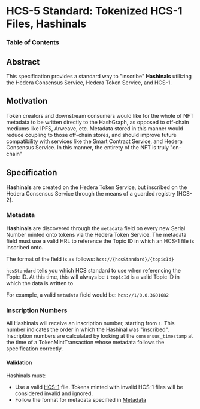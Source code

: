 # HCS-5 Standard: Tokenized HCS-1 Files, **Hashinals**

### Table of Contents


## Abstract

This specification provides a standard way to "inscribe" **Hashinals** utilizing the Hedera Consensus Service, Hedera Token Service, and HCS-1.

## Motivation

Token creators and downstream consumers would like for the whole of NFT metadata to be written directly to the HashGraph, as opposed to off-chain mediums like IPFS, Arweave, etc. Metadata stored in this manner would reduce coupling to those off-chain stores, and should improve future compatibility with services like the Smart Contract Service, and Hedera Consensus Service. In this manner, the entirety of the NFT is truly "on-chain"

## Specification

**Hashinals** are created on the Hedera Token Service, but inscribed on the Hedera Consensus Service through the means of a guarded registry [HCS-2].

### Metadata
**Hashinals** are discovered through the `metadata` field on every new Serial Number minted onto tokens via the Hedera Token Service. The metadata field must use a valid HRL to reference the Topic ID in which an HCS-1 file is inscribed onto.

The format of the field is as follows:
`hcs://{hcsStandard}/{topicId}`

`hcsStandard` tells you which HCS standard to use when referencing the Topic ID. At this time, this will always be `1`
`topicId` is a valid Topic ID in which the data is written to

For example, a valid `metadata` field would be:
`hcs://1/0.0.3601682`

### Inscription Numbers
All Hashinals will receive an inscription number, starting from `1`. This number indicates the order in which the Hashinal was "inscribed". Inscription numbers are calculated by looking at the `consensus_timestamp` at the time of a TokenMintTransaction whose metadata follows the specification correctly.

#### Validation
Hashinals must:
 - Use a valid [HCS-1](hcs-1.md) file. Tokens minted with invalid HCS-1 files will be considered invalid and ignored.
 - Follow the format for metadata specified in [Metadata](#metadata)